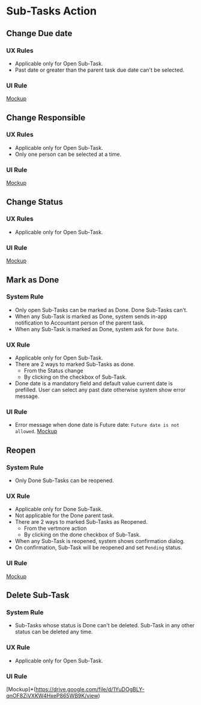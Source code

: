 # Sub-Tasks Action

## Change Due date
### UX Rules
- Applicable only for Open Sub-Task.
- Past date or greater than the parent task due date can't be selected.

### UI Rule
[Mockup](https://drive.google.com/file/d/1mNuvv_SGGEUeI5eO5cxUNIfZaf1o2yBt/view?usp=sharing)


## Change Responsible
### UX Rules
- Applicable only for Open Sub-Task.
- Only one person can be selected at a time.

### UI Rule
[Mockup](https://drive.google.com/file/d/1p9PylPpt1-cqlwC46lp0YiVUtw7UWCjN/view?usp=sharing)


## Change Status
### UX Rules
- Applicable only for Open Sub-Task.

### UI Rule
[Mockup](https://drive.google.com/file/d/1qVEjtvDcPAzZ23gvqZetwPV4m7YaFPS6/view?usp=sharing)


## Mark as Done
### System Rule
- Only open Sub-Tasks can be marked as Done. Done Sub-Tasks can't.
- When any Sub-Task is marked as Done, system sends in-app notification to Accountant person of the parent task.
- When any Sub-Task is marked as Done, system ask for `Done Date`.

### UX Rule
- Applicable only for Open Sub-Task.
- There are 2 ways to marked Sub-Tasks as done.
    - From the Status change
    - By clicking on the checkbox of Sub-Task.
- Done date is a mandatory field and default value current date is prefilled. User can select any past date otherwise system show error message.

### UI Rule
- Error message when done date is Future date: `Future date is not allowed`.
[Mockup](https://drive.google.com/file/d/1AJYxYoOEpbJgwv9gTRK6gqYiz7vRgbHV/view)


## Reopen
### System Rule
- Only Done Sub-Tasks can be reopened.

### UX Rule
- Applicable only for Done Sub-Task.
- Not applicable for the Done parent task.
- There are 2 ways to marked Sub-Tasks as Reopened.
    - From the vertmore action
    - By clicking on the done checkbox of Sub-Task.
- When any Sub-Task is reopened, system shows confirmation dialog.
- On confirmation, Sub-Task will be reopened and set `Pending` status.

### UI Rule
[Mockup](https://drive.google.com/file/d/1PgLd1ng_xAN6yxNBunlKnPA-d-dBIWIC/view)


## Delete Sub-Task
### System Rule
- Sub-Tasks whose status is Done can't be deleted. Sub-Task in any other status can be deleted any time.

### UX Rule
- Applicable only for Open Sub-Task.

### UI Rule
[Mockup]*(https://drive.google.com/file/d/1YuDOgBLY-qnOF8ZiVXKW4HxeP865WB9K/view)